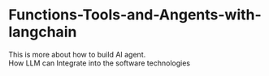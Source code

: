 # Functions-Tools-and-Angents-with-langchain
This is more about how to build AI agent.</br>
  How LLM can Integrate into the software technologies 
